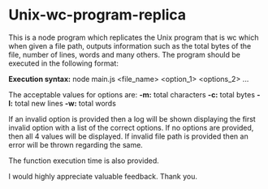# Unix-wc-program-replica

This is a node program which replicates the Unix program that is wc which when given a file path, outputs information such as the total bytes of the file, number of lines, words and many others.
The program should be executed in the following format:

**Execution syntax:** node main.js <file_name> <option_1> <options_2> ...

The acceptable values for options are:
**-m:** total characters
**-c:** total bytes
**-l:** total new lines
**-w:** total words

If an invalid option is provided then a log will be shown displaying the first invalid option with a list of the correct options.
If no options are provided, then all 4 values will be displayed.
If invalid file path is provided then an error will be thrown regarding the same.

The function execution time is also provided.

I would highly appreciate valuable feedback.
Thank you.
